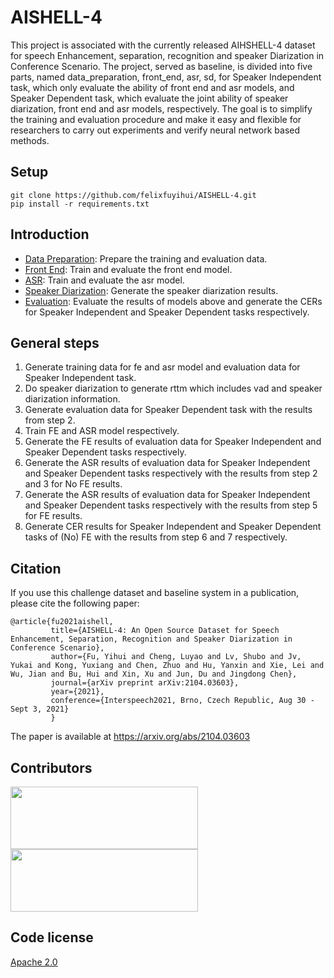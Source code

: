 # AISHELL-4


This project is associated with the currently released AIHSHELL-4 dataset for speech Enhancement, separation, recognition and speaker Diarization in Conference Scenario. The project, served as baseline, is divided into five parts, named data_preparation, front_end, asr, sd, for Speaker Independent task, which only evaluate the ability of front end and asr models, and Speaker Dependent task, which evaluate the joint ability of speaker diarization, front end and asr models, respectively. The goal is to simplify the training and evaluation procedure and make it easy and flexible for researchers to carry out experiments and verify neural network based methods.

## Setup

```shell
git clone https://github.com/felixfuyihui/AISHELL-4.git
pip install -r requirements.txt
```
## Introduction

* [Data Preparation](data_preparation): Prepare the training and evaluation data.
* [Front End](front_end): Train and evaluate the front end model. 
* [ASR](asr): Train and evaluate the asr model. 
* [Speaker Diarization](sd): Generate the speaker diarization results. 
* [Evaluation](eval): Evaluate the results of models above and generate the CERs for Speaker Independent and Speaker Dependent tasks respectively.

## General steps
1. Generate training data for fe and asr model and evaluation data for Speaker Independent task.
2. Do speaker diarization to generate rttm which includes vad and speaker diarization information.
3. Generate evaluation data for Speaker Dependent task with the results from step 2.
4. Train FE and ASR model respectively.
5. Generate the FE results of evaluation data for Speaker Independent and Speaker Dependent tasks respectively.
6. Generate the ASR results of evaluation data for Speaker Independent and Speaker Dependent tasks respectively with the results from step 2 and 3 for No FE results.
7. Generate the ASR results of evaluation data for Speaker Independent and Speaker Dependent tasks respectively with the results from step 5 for FE results.
8. Generate CER results for Speaker Independent and Speaker Dependent tasks of (No) FE with the results from step 6 and 7 respectively.




## Citation
If you use this challenge dataset and baseline system in a publication, please cite the following paper:

    @article{fu2021aishell,
             title={AISHELL-4: An Open Source Dataset for Speech Enhancement, Separation, Recognition and Speaker Diarization in Conference Scenario},
             author={Fu, Yihui and Cheng, Luyao and Lv, Shubo and Jv, Yukai and Kong, Yuxiang and Chen, Zhuo and Hu, Yanxin and Xie, Lei and Wu, Jian and Bu, Hui and Xin, Xu and Jun, Du and Jingdong Chen},
             journal={arXiv preprint arXiv:2104.03603},
             year={2021},
             conference={Interspeech2021, Brno, Czech Republic, Aug 30 - Sept 3, 2021}
             }
The paper is available at https://arxiv.org/abs/2104.03603
    
## Contributors

[<img width="300" height="100" src="https://github.com/felixfuyihui/AISHELL-4/blob/master/fig_aslp.jpg"/>](http://www.nwpu-aslp.org/)[<img width="300" height="100" src="https://github.com/felixfuyihui/AISHELL-4/blob/master/fig_aishell.jpg"/>](http://www.aishelltech.com/sy)
## Code license 

[Apache 2.0](./LICENSE)
